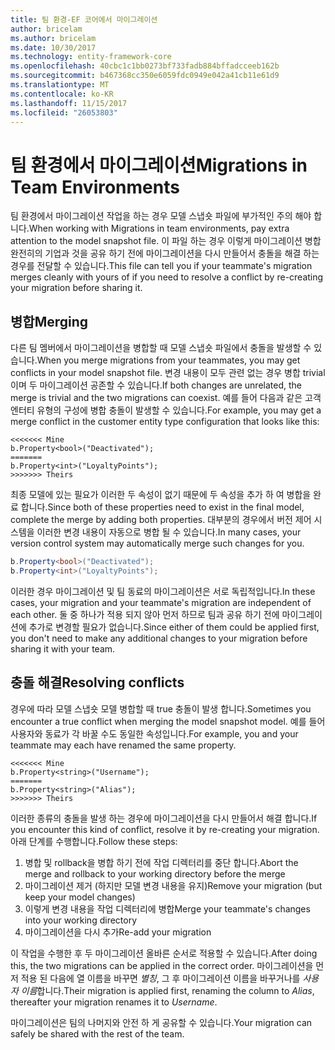```yaml
---
title: 팀 환경-EF 코어에서 마이그레이션
author: bricelam
ms.author: bricelam
ms.date: 10/30/2017
ms.technology: entity-framework-core
ms.openlocfilehash: 40cbc1c1bb0273bf733fadb884bffadcceeb162b
ms.sourcegitcommit: b467368cc350e6059fdc0949e042a41cb11e61d9
ms.translationtype: MT
ms.contentlocale: ko-KR
ms.lasthandoff: 11/15/2017
ms.locfileid: "26053803"
---
```

<a name="migrations-in-team-environments"></a><span data-ttu-id="03332-102">팀 환경에서 마이그레이션</span><span class="sxs-lookup"><span data-stu-id="03332-102">Migrations in Team Environments</span></span>
===============================
<span data-ttu-id="03332-103">팀 환경에서 마이그레이션 작업을 하는 경우 모델 스냅숏 파일에 부가적인 주의 해야 합니다.</span><span class="sxs-lookup"><span data-stu-id="03332-103">When working with Migrations in team environments, pay extra attention to the model snapshot file.</span></span> <span data-ttu-id="03332-104">이 파일 하는 경우 이렇게 마이그레이션 병합 완전히의 기업과 것을 공유 하기 전에 마이그레이션을 다시 만들어서 충돌을 해결 하는 경우를 전달할 수 있습니다.</span><span class="sxs-lookup"><span data-stu-id="03332-104">This file can tell you if your teammate's migration merges cleanly with yours of if you need to resolve a conflict by re-creating your migration before sharing it.</span></span>

<a name="merging"></a><span data-ttu-id="03332-105">병합</span><span class="sxs-lookup"><span data-stu-id="03332-105">Merging</span></span>
-------
<span data-ttu-id="03332-106">다른 팀 멤버에서 마이그레이션을 병합할 때 모델 스냅숏 파일에서 충돌을 발생할 수 있습니다.</span><span class="sxs-lookup"><span data-stu-id="03332-106">When you merge migrations from your teammates, you may get conflicts in your model snapshot file.</span></span> <span data-ttu-id="03332-107">변경 내용이 모두 관련 없는 경우 병합 trivial 이며 두 마이그레이션 공존할 수 있습니다.</span><span class="sxs-lookup"><span data-stu-id="03332-107">If both changes are unrelated, the merge is trivial and the two migrations can coexist.</span></span> <span data-ttu-id="03332-108">예를 들어 다음과 같은 고객 엔터티 유형의 구성에 병합 충돌이 발생할 수 있습니다.</span><span class="sxs-lookup"><span data-stu-id="03332-108">For example, you may get a merge conflict in the customer entity type configuration that looks like this:</span></span>

    <<<<<<< Mine
    b.Property<bool>("Deactivated");
    =======
    b.Property<int>("LoyaltyPoints");
    >>>>>>> Theirs

<span data-ttu-id="03332-109">최종 모델에 있는 필요가 이러한 두 속성이 없기 때문에 두 속성을 추가 하 여 병합을 완료 합니다.</span><span class="sxs-lookup"><span data-stu-id="03332-109">Since both of these properties need to exist in the final model, complete the merge by adding both properties.</span></span> <span data-ttu-id="03332-110">대부분의 경우에서 버전 제어 시스템을 이러한 변경 내용이 자동으로 병합 될 수 있습니다.</span><span class="sxs-lookup"><span data-stu-id="03332-110">In many cases, your version control system may automatically merge such changes for you.</span></span>

``` csharp
b.Property<bool>("Deactivated");
b.Property<int>("LoyaltyPoints");
```

<span data-ttu-id="03332-111">이러한 경우 마이그레이션 및 팀 동료의 마이그레이션은 서로 독립적입니다.</span><span class="sxs-lookup"><span data-stu-id="03332-111">In these cases, your migration and your teammate's migration are independent of each other.</span></span> <span data-ttu-id="03332-112">둘 중 하나가 적용 되지 않아 먼저 하므로 팀과 공유 하기 전에 마이그레이션에 추가로 변경할 필요가 없습니다.</span><span class="sxs-lookup"><span data-stu-id="03332-112">Since either of them could be applied first, you don't need to make any additional changes to your migration before sharing it with your team.</span></span>

<a name="resolving-conflicts"></a><span data-ttu-id="03332-113">충돌 해결</span><span class="sxs-lookup"><span data-stu-id="03332-113">Resolving conflicts</span></span>
-------------------
<span data-ttu-id="03332-114">경우에 따라 모델 스냅숏 모델 병합할 때 true 충돌이 발생 합니다.</span><span class="sxs-lookup"><span data-stu-id="03332-114">Sometimes you encounter a true conflict when merging the model snapshot model.</span></span> <span data-ttu-id="03332-115">예를 들어 사용자와 동료가 각 바꿀 수도 동일한 속성입니다.</span><span class="sxs-lookup"><span data-stu-id="03332-115">For example, you and your teammate may each have renamed the same property.</span></span>

    <<<<<<< Mine
    b.Property<string>("Username");
    =======
    b.Property<string>("Alias");
    >>>>>>> Theirs

<span data-ttu-id="03332-116">이러한 종류의 충돌을 발생 하는 경우에 마이그레이션을 다시 만들어서 해결 합니다.</span><span class="sxs-lookup"><span data-stu-id="03332-116">If you encounter this kind of conflict, resolve it by re-creating your migration.</span></span> <span data-ttu-id="03332-117">아래 단계를 수행합니다.</span><span class="sxs-lookup"><span data-stu-id="03332-117">Follow these steps:</span></span>

1. <span data-ttu-id="03332-118">병합 및 rollback을 병합 하기 전에 작업 디렉터리를 중단 합니다.</span><span class="sxs-lookup"><span data-stu-id="03332-118">Abort the merge and rollback to your working directory before the merge</span></span>
2. <span data-ttu-id="03332-119">마이그레이션 제거 (하지만 모델 변경 내용을 유지)</span><span class="sxs-lookup"><span data-stu-id="03332-119">Remove your migration (but keep your model changes)</span></span>
3. <span data-ttu-id="03332-120">이렇게 변경 내용을 작업 디렉터리에 병합</span><span class="sxs-lookup"><span data-stu-id="03332-120">Merge your teammate's changes into your working directory</span></span>
4. <span data-ttu-id="03332-121">마이그레이션을 다시 추가</span><span class="sxs-lookup"><span data-stu-id="03332-121">Re-add your migration</span></span>

<span data-ttu-id="03332-122">이 작업을 수행한 후 두 마이그레이션 올바른 순서로 적용할 수 있습니다.</span><span class="sxs-lookup"><span data-stu-id="03332-122">After doing this, the two migrations can be applied in the correct order.</span></span> <span data-ttu-id="03332-123">마이그레이션을 먼저 적용 된 다음에 열 이름을 바꾸면 *별칭*, 그 후 마이그레이션 이름을 바꾸거나를 *사용자 이름*합니다.</span><span class="sxs-lookup"><span data-stu-id="03332-123">Their migration is applied first, renaming the column to *Alias*, thereafter your migration renames it to *Username*.</span></span>

<span data-ttu-id="03332-124">마이그레이션은 팀의 나머지와 안전 하 게 공유할 수 있습니다.</span><span class="sxs-lookup"><span data-stu-id="03332-124">Your migration can safely be shared with the rest of the team.</span></span>
